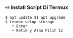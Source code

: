 ### ⇨  Install Script Di Termux
```
$ apt update $$ apt upgrade
$ termux-setup-storage  
   • Enter  
   • Ketik y Atau Pilih Iz
